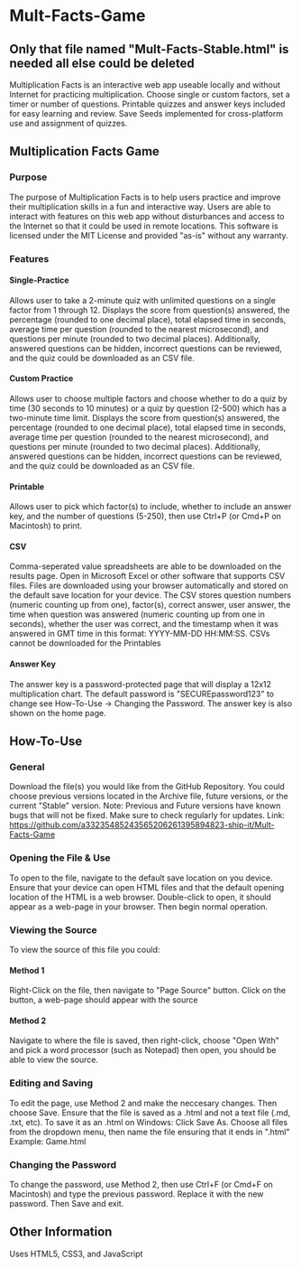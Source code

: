 # Mult-Facts-Game
## Only that file named "Mult-Facts-Stable.html" is needed all else could be deleted
Multiplication Facts is an interactive web app useable locally and without Internet for practicing multiplication. Choose single or custom factors, set a timer or number of questions. Printable quizzes and answer keys included for easy learning and review. Save Seeds implemented for cross-platform use and assignment of quizzes.

## Multiplication Facts Game
### Purpose
The purpose of Multiplication Facts is to help users practice and improve their multiplication skills in a fun and interactive way. Users are able to interact with features on this web app without disturbances and access to the Internet so that it could be used in remote locations. This software is licensed under the MIT License and provided "as-is" without any warranty.
### Features
#### Single-Practice
Allows user to take a 2-minute quiz with unlimited questions on a single factor from 1 through 12. Displays the score from question(s) answered, the percentage (rounded to one decimal place), total elapsed time in seconds, average time per question (rounded to the nearest microsecond), and questions per minute (rounded to two decimal places). Additionally, answered questions can be hidden, incorrect questions can be reviewed, and the quiz could be downloaded as an CSV file.
#### Custom Practice
Allows user to choose multiple factors and choose whether to do a quiz by time (30 seconds to 10 minutes) or a quiz by question (2-500) which has a two-minute time limit. Displays the score from question(s) answered, the percentage (rounded to one decimal place), total elapsed time in seconds, average time per question (rounded to the nearest microsecond), and questions per minute (rounded to two decimal places). Additionally, answered questions can be hidden, incorrect questions can be reviewed, and the quiz could be downloaded as an CSV file.
#### Printable
Allows user to pick which factor(s) to include, whether to include an answer key, and the number of questions (5-250), then use Ctrl+P (or Cmd+P on Macintosh) to print.
#### CSV
Comma-seperated value spreadsheets are able to be downloaded on the results page. Open in Microsoft Excel or other software that supports CSV files. Files are downloaded using your browser automatically and stored on the default save location for your device. The CSV stores question numbers (numeric counting up from one), factor(s), correct answer, user answer, the time when question was answered (numeric counting up from one in seconds), whether the user was correct, and the timestamp when it was answered in GMT time in this format: YYYY-MM-DD HH:MM:SS. CSVs cannot be downloaded for the Printables
#### Answer Key
The answer key is a password-protected page that will display a 12x12 multiplication chart. The default password is "SECUREpassword123" to change see How-To-Use -> Changing the Password. The answer key is also shown on the home page.
## How-To-Use
### General
Download the file(s) you would like from the GitHub Repository. You could choose previous versions located in the Archive file, future versions, or the current "Stable" version. Note: Previous and Future versions have known bugs that will not be fixed. Make sure to check regularly for updates. Link: https://github.com/a33235485243565206261395894823-ship-it/Mult-Facts-Game
### Opening the File & Use
To open to the file, navigate to the default save location on you device. Ensure that your device can open HTML files and that the default opening location of the HTML is a web browser. Double-click to open, it should appear as a web-page in your browser. Then begin normal operation.
### Viewing the Source
To view the source of this file you could:
#### Method 1
Right-Click on the file, then navigate to "Page Source" button. Click on the button, a web-page should appear with the source
#### Method 2
Navigate to where the file is saved, then right-click, choose "Open With" and pick a word processor (such as Notepad) then open, you should be able to view the source.
### Editing and Saving
To edit the page, use Method 2 and make the neccesary changes. Then choose Save. Ensure that the file is saved as a .html and not a text file (.md, .txt, etc). To save it as an .html on Windows: 
Click Save As. Choose all files from the dropdown menu, then name the file ensuring that it ends in ".html"
Example: Game.html
### Changing the Password
To change the password, use Method 2, then use Ctrl+F (or Cmd+F on Macintosh) and type the previous password. Replace it with the new password. Then Save and exit.
## Other Information
Uses HTML5, CSS3, and JavaScript
